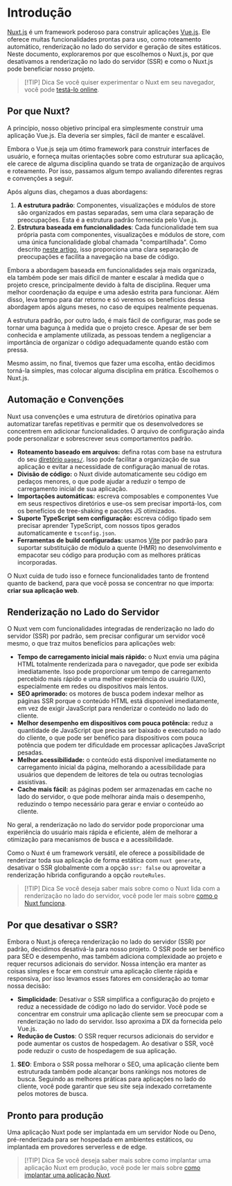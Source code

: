 # Introdução

[Nuxt.js](https://github.com/nuxt/nuxt) é um framework poderoso para construir aplicações [Vue.js](https://vuejs.org). Ele oferece muitas funcionalidades prontas para uso, como roteamento automático, renderização no lado do servidor e geração de sites estáticos. Neste documento, exploraremos por que escolhemos o Nuxt.js, por que desativamos a renderização no lado do servidor (SSR) e como o Nuxt.js pode beneficiar nosso projeto.

> [!TIP] Dica
> Se você quiser experimentar o Nuxt em seu navegador, você pode [testá-lo online](https://nuxt.com/docs/getting-started/installation#play-online).

## Por que Nuxt?

A princípio, nosso objetivo principal era simplesmente construir uma aplicação Vue.js. Ela deveria ser simples, fácil de manter e escalável.

Embora o Vue.js seja um ótimo framework para construir interfaces de usuário, e forneça muitas orientações sobre como estruturar sua aplicação, ele carece de alguma disciplina quando se trata de organização de arquivos e roteamento. Por isso, passamos algum tempo avaliando diferentes regras e convenções a seguir.

Após alguns dias, chegamos a duas abordagens:

1. **A estrutura padrão**: Componentes, visualizações e módulos de store são organizados em pastas separadas, sem uma clara separação de preocupações. Esta é a estrutura padrão fornecida pelo Vue.js.
2. **Estrutura baseada em funcionalidades**: Cada funcionalidade tem sua própria pasta com componentes, visualizações e módulos de store, com uma única funcionalidade global chamada "compartilhada". Como descrito [neste artigo](https://fadamakis.com/a-front-end-application-folder-structure-that-makes-sense-ecc0b690968b), isso proporciona uma clara separação de preocupações e facilita a navegação na base de código.

Embora a abordagem baseada em funcionalidades seja mais organizada, ela também pode ser mais difícil de manter e escalar à medida que o projeto cresce, principalmente devido à falta de disciplina. Requer uma melhor coordenação da equipe e uma adesão estrita para funcionar. Além disso, leva tempo para dar retorno e só veremos os benefícios dessa abordagem após alguns meses, no caso de equipes realmente pequenas.

A estrutura padrão, por outro lado, é mais fácil de configurar, mas pode se tornar uma bagunça à medida que o projeto cresce. Apesar de ser bem conhecida e amplamente utilizada, as pessoas tendem a negligenciar a importância de organizar o código adequadamente quando estão com pressa.

Mesmo assim, no final, tivemos que fazer uma escolha, então decidimos torná-la simples, mas colocar alguma disciplina em prática. Escolhemos o Nuxt.js.

## Automação e Convenções

Nuxt usa convenções e uma estrutura de diretórios opinativa para automatizar tarefas repetitivas e permitir que os desenvolvedores se concentrem em adicionar funcionalidades. O arquivo de configuração ainda pode personalizar e sobrescrever seus comportamentos padrão.

- **Roteamento baseado em arquivos:** defina rotas com base na estrutura do seu [diretório `pages/`](/dir/pages.html). Isso pode facilitar a organização de sua aplicação e evitar a necessidade de configuração manual de rotas.
- **Divisão de código:** o Nuxt divide automaticamente seu código em pedaços menores, o que pode ajudar a reduzir o tempo de carregamento inicial de sua aplicação.
- **Importações automáticas:** escreva composables e componentes Vue em seus respectivos diretórios e use-os sem precisar importá-los, com os benefícios de tree-shaking e pacotes JS otimizados.
- **Suporte TypeScript sem configuração:** escreva código tipado sem precisar aprender TypeScript, com nossos tipos gerados automaticamente e `tsconfig.json`.
- **Ferramentas de build configuradas:** usamos [Vite](https://vitejs.dev) por padrão para suportar substituição de módulo a quente (HMR) no desenvolvimento e empacotar seu código para produção com as melhores práticas incorporadas.

O Nuxt cuida de tudo isso e fornece funcionalidades tanto de frontend quanto de backend, para que você possa se concentrar no que importa: **criar sua aplicação web**.

## Renderização no Lado do Servidor

O Nuxt vem com funcionalidades integradas de renderização no lado do servidor (SSR) por padrão, sem precisar configurar um servidor você mesmo, o que traz muitos benefícios para aplicações web:

- **Tempo de carregamento inicial mais rápido:** o Nuxt envia uma página HTML totalmente renderizada para o navegador, que pode ser exibida imediatamente. Isso pode proporcionar um tempo de carregamento percebido mais rápido e uma melhor experiência do usuário (UX), especialmente em redes ou dispositivos mais lentos.
- **SEO aprimorado:** os motores de busca podem indexar melhor as páginas SSR porque o conteúdo HTML está disponível imediatamente, em vez de exigir JavaScript para renderizar o conteúdo no lado do cliente.
- **Melhor desempenho em dispositivos com pouca potência:** reduz a quantidade de JavaScript que precisa ser baixado e executado no lado do cliente, o que pode ser benéfico para dispositivos com pouca potência que podem ter dificuldade em processar aplicações JavaScript pesadas.
- **Melhor acessibilidade:** o conteúdo está disponível imediatamente no carregamento inicial da página, melhorando a acessibilidade para usuários que dependem de leitores de tela ou outras tecnologias assistivas.
- **Cache mais fácil:** as páginas podem ser armazenadas em cache no lado do servidor, o que pode melhorar ainda mais o desempenho, reduzindo o tempo necessário para gerar e enviar o conteúdo ao cliente.

No geral, a renderização no lado do servidor pode proporcionar uma experiência do usuário mais rápida e eficiente, além de melhorar a otimização para mecanismos de busca e a acessibilidade.

Como o Nuxt é um framework versátil, ele oferece a possibilidade de renderizar toda sua aplicação de forma estática com `nuxt generate`, desativar o SSR globalmente com a opção `ssr: false` ou aproveitar a renderização híbrida configurando a opção `routeRules`.

> [!TIP] Dica
> Se você deseja saber mais sobre como o Nuxt lida com a renderização no lado do servidor, você pode ler mais sobre [como o Nuxt funciona](https://nuxt.com/docs/guide/concepts/rendering).

## Por que desativar o SSR?

Embora o Nuxt.js ofereça renderização no lado do servidor (SSR) por padrão, decidimos desativá-la para nosso projeto. O SSR pode ser benéfico para SEO e desempenho, mas também adiciona complexidade ao projeto e requer recursos adicionais do servidor. Nossa intenção era manter as coisas simples e focar em construir uma aplicação cliente rápida e responsiva, por isso levamos esses fatores em consideração ao tomar nossa decisão:

- **Simplicidade**: Desativar o SSR simplifica a configuração do projeto e reduz a necessidade de código no lado do servidor. Você pode se concentrar em construir uma aplicação cliente sem se preocupar com a renderização no lado do servidor. Isso aproxima a DX da fornecida pelo Vue.js.
- **Redução de Custos**: O SSR requer recursos adicionais do servidor e pode aumentar os custos de hospedagem. Ao desativar o SSR, você pode reduzir o custo de hospedagem de sua aplicação.

1. **SEO**: Embora o SSR possa melhorar o SEO, uma aplicação cliente bem estruturada também pode alcançar bons rankings nos motores de busca. Seguindo as melhores práticas para aplicações no lado do cliente, você pode garantir que seu site seja indexado corretamente pelos motores de busca.

## Pronto para produção

Uma aplicação Nuxt pode ser implantada em um servidor Node ou Deno, pré-renderizada para ser hospedada em ambientes estáticos, ou implantada em provedores serverless e de edge.

> [!TIP] Dica
> Se você deseja saber mais sobre como implantar uma aplicação Nuxt em produção, você pode ler mais sobre [como implantar uma aplicação Nuxt](https://nuxt.com/docs/getting-started/deployment).
